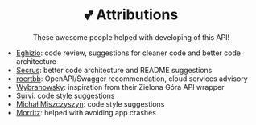 <div align="center">
<h1 align="center">💕 Attributions</h3>
<p>These awesome people helped with developing of this API!</p>
</div>

- [Eghizio](https://github.com/Eghizio): code review, suggestions for cleaner code and better code architecture
- [Secrus](https://github.com/Secrus): better code architecture and README suggestions
- [roertbb](https://github.com/roertbb): OpenAPI/Swagger recommendation, cloud services advisory
- [Wybranowsky](https://github.com/Wybranowsky): inspiration from their Zielona Góra API wrapper
- [Survi](https://github.com/Survikrowa): code style suggestions
- [Michał Miszczyszyn](https://github.com/mmiszy): code style suggestions
- [Morritz](https://github.com/Morritz): helped with avoiding app crashes
